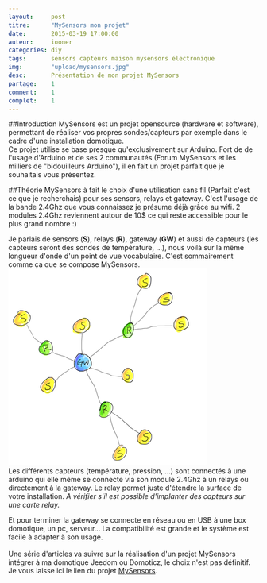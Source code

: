 ```yaml
---
layout: 	post
titre:  	"MySensors mon projet"
date:   	2015-03-19 17:00:00
auteur: 	iooner
categories: diy
tags:		sensors capteurs maison mysensors électronique		
img: 		"upload/mysensors.jpg"
desc:		Présentation de mon projet MySensors
partage:	1
comment:	1
complet:	1
---
```


##Introduction
MySensors est un projet opensource (hardware et software), permettant de réaliser vos propres sondes/capteurs par exemple dans le cadre d'une installation domotique.  
Ce projet utilise se base presque qu'exclusivement sur Arduino. Fort de de l'usage d'Arduino et de ses 2 communautés (Forum MySensors et les milliers de "bidouilleurs Arduino"), il en fait un projet parfait que je souhaitais vous présentez.  

##Théorie
MySensors à fait le choix d'une utilisation sans fil (Parfait c'est ce que je recherchais) pour ses sensors, relays et gateway. C'est l'usage de la bande 2.4Ghz que vous connaissez je présume déjà grâce au wifi. 2 modules 2.4Ghz reviennent autour de 10$ ce qui reste accessible pour le plus grand nombre :)  

Je parlais de sensors (**S**), relays (**R**), gateway (**GW**) et aussi de capteurs (les capteurs seront des sondes de température, ...), nous voilà sur la même longueur d'onde d'un point de vue vocabulaire. C'est sommairement comme ça que se compose MySensors.  
<img class="img-responsive" src="/img/upload/network_ms.png" alt="">  
Les différents capteurs (température, pression, ...) sont connectés à une arduino qui elle même se connecte via son module 2.4Ghz à un relays ou directement à la gateway. Le relay permet juste d'étendre la surface de votre installation. *A vérifier s'il est possible d'implanter des capteurs sur une carte relay.*  

Et pour terminer la gateway se connecte en réseau ou en USB à une box domotique, un pc, serveur... La compatibilité est grande et le système est facile à adapter à son usage.
<br /><br />
Une série d'articles va suivre sur la réalisation d'un projet MySensors intégrer à ma domotique Jeedom ou Domoticz, le choix n'est pas définitif. Je vous laisse ici le lien du projet [MySensors][ms].


[ms]:	http://www.mysensors.org/